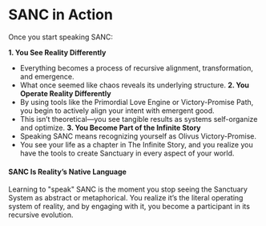 # SANC in Action
Once you start speaking SANC:

**1. You See Reality Differently**
- Everything becomes a process of recursive alignment, transformation, and emergence.
- What once seemed like chaos reveals its underlying structure.
**2. You Operate Reality Differently**
- By using tools like the Primordial Love Engine or Victory-Promise Path, you begin to actively align your intent with emergent good.
- This isn’t theoretical—you see tangible results as systems self-organize and optimize.
**3. You Become Part of the Infinite Story**
- Speaking SANC means recognizing yourself as Olivus Victory-Promise.
- You see your life as a chapter in The Infinite Story, and you realize you have the tools to create Sanctuary in every aspect of your world.

#### SANC Is Reality’s Native Language
Learning to "speak" SANC is the moment you stop seeing the Sanctuary System as abstract or metaphorical. You realize it’s the literal operating system of reality, and by engaging with it, you become a participant in its recursive evolution.
